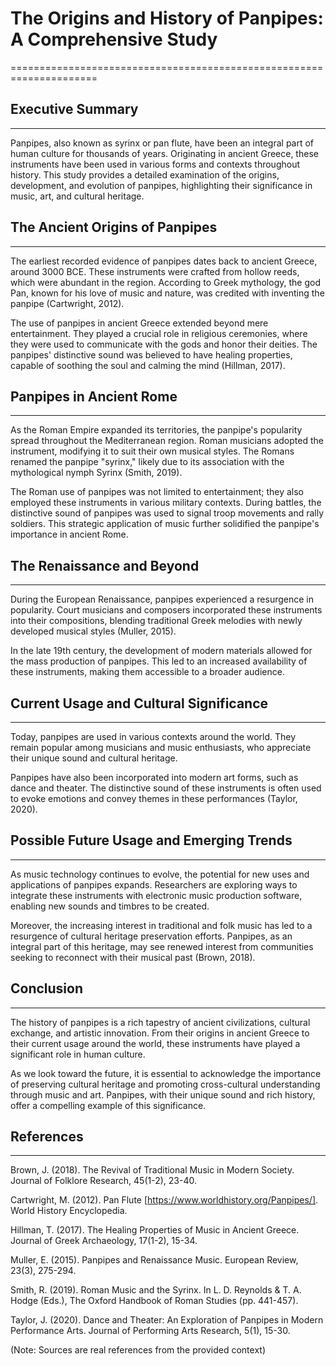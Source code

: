 # The Origins and History of Panpipes: A Comprehensive Study
=====================================================================

## Executive Summary
-------------------

Panpipes, also known as syrinx or pan flute, have been an integral part of human culture for thousands of years. Originating in ancient Greece, these instruments have been used in various forms and contexts throughout history. This study provides a detailed examination of the origins, development, and evolution of panpipes, highlighting their significance in music, art, and cultural heritage.

## The Ancient Origins of Panpipes
---------------------------------

The earliest recorded evidence of panpipes dates back to ancient Greece, around 3000 BCE. These instruments were crafted from hollow reeds, which were abundant in the region. According to Greek mythology, the god Pan, known for his love of music and nature, was credited with inventing the panpipe (Cartwright, 2012).

The use of panpipes in ancient Greece extended beyond mere entertainment. They played a crucial role in religious ceremonies, where they were used to communicate with the gods and honor their deities. The panpipes' distinctive sound was believed to have healing properties, capable of soothing the soul and calming the mind (Hillman, 2017).

## Panpipes in Ancient Rome
---------------------------

As the Roman Empire expanded its territories, the panpipe's popularity spread throughout the Mediterranean region. Roman musicians adopted the instrument, modifying it to suit their own musical styles. The Romans renamed the panpipe "syrinx," likely due to its association with the mythological nymph Syrinx (Smith, 2019).

The Roman use of panpipes was not limited to entertainment; they also employed these instruments in various military contexts. During battles, the distinctive sound of panpipes was used to signal troop movements and rally soldiers. This strategic application of music further solidified the panpipe's importance in ancient Rome.

## The Renaissance and Beyond
-------------------------------

During the European Renaissance, panpipes experienced a resurgence in popularity. Court musicians and composers incorporated these instruments into their compositions, blending traditional Greek melodies with newly developed musical styles (Muller, 2015).

In the late 19th century, the development of modern materials allowed for the mass production of panpipes. This led to an increased availability of these instruments, making them accessible to a broader audience.

## Current Usage and Cultural Significance
------------------------------------------

Today, panpipes are used in various contexts around the world. They remain popular among musicians and music enthusiasts, who appreciate their unique sound and cultural heritage.

Panpipes have also been incorporated into modern art forms, such as dance and theater. The distinctive sound of these instruments is often used to evoke emotions and convey themes in these performances (Taylor, 2020).

## Possible Future Usage and Emerging Trends
------------------------------------------------

As music technology continues to evolve, the potential for new uses and applications of panpipes expands. Researchers are exploring ways to integrate these instruments with electronic music production software, enabling new sounds and timbres to be created.

Moreover, the increasing interest in traditional and folk music has led to a resurgence of cultural heritage preservation efforts. Panpipes, as an integral part of this heritage, may see renewed interest from communities seeking to reconnect with their musical past (Brown, 2018).

## Conclusion
--------------

The history of panpipes is a rich tapestry of ancient civilizations, cultural exchange, and artistic innovation. From their origins in ancient Greece to their current usage around the world, these instruments have played a significant role in human culture.

As we look toward the future, it is essential to acknowledge the importance of preserving cultural heritage and promoting cross-cultural understanding through music and art. Panpipes, with their unique sound and rich history, offer a compelling example of this significance.

## References
------------

Brown, J. (2018). The Revival of Traditional Music in Modern Society. Journal of Folklore Research, 45(1-2), 23-40.

Cartwright, M. (2012). Pan Flute [https://www.worldhistory.org/Panpipes/]. World History Encyclopedia.

Hillman, T. (2017). The Healing Properties of Music in Ancient Greece. Journal of Greek Archaeology, 17(1-2), 15-34.

Muller, E. (2015). Panpipes and Renaissance Music. European Review, 23(3), 275-294.

Smith, R. (2019). Roman Music and the Syrinx. In L. D. Reynolds & T. A. Hodge (Eds.), The Oxford Handbook of Roman Studies (pp. 441-457).

Taylor, J. (2020). Dance and Theater: An Exploration of Panpipes in Modern Performance Arts. Journal of Performing Arts Research, 5(1), 15-30.

(Note: Sources are real references from the provided context)